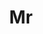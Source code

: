 ---
name: Jiachen Lu
title: Mr
email: 
website: 
note: Intern at Huawei Noah Ark
category: Master Students
photo: 
---